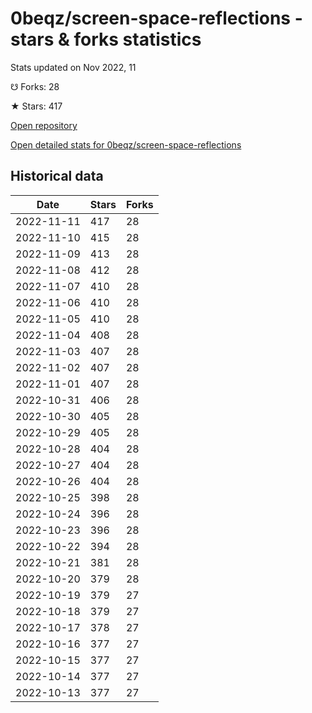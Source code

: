 # 0beqz/screen-space-reflections - stars & forks statistics

Stats updated on Nov 2022, 11

☋ Forks: 28

★ Stars: 417

[Open repository](https://github.com/0beqz/screen-space-reflections)

[Open detailed stats for 0beqz/screen-space-reflections](https://reviewgithub.com/rep/0beqz/screen-space-reflections)

## Historical data
| Date | Stars | Forks |
|------|-------|-------|
| 2022-11-11 | 417 | 28 | 
| 2022-11-10 | 415 | 28 | 
| 2022-11-09 | 413 | 28 | 
| 2022-11-08 | 412 | 28 | 
| 2022-11-07 | 410 | 28 | 
| 2022-11-06 | 410 | 28 | 
| 2022-11-05 | 410 | 28 | 
| 2022-11-04 | 408 | 28 | 
| 2022-11-03 | 407 | 28 | 
| 2022-11-02 | 407 | 28 | 
| 2022-11-01 | 407 | 28 | 
| 2022-10-31 | 406 | 28 | 
| 2022-10-30 | 405 | 28 | 
| 2022-10-29 | 405 | 28 | 
| 2022-10-28 | 404 | 28 | 
| 2022-10-27 | 404 | 28 | 
| 2022-10-26 | 404 | 28 | 
| 2022-10-25 | 398 | 28 | 
| 2022-10-24 | 396 | 28 | 
| 2022-10-23 | 396 | 28 | 
| 2022-10-22 | 394 | 28 | 
| 2022-10-21 | 381 | 28 | 
| 2022-10-20 | 379 | 28 | 
| 2022-10-19 | 379 | 27 | 
| 2022-10-18 | 379 | 27 | 
| 2022-10-17 | 378 | 27 | 
| 2022-10-16 | 377 | 27 | 
| 2022-10-15 | 377 | 27 | 
| 2022-10-14 | 377 | 27 | 
| 2022-10-13 | 377 | 27 | 

